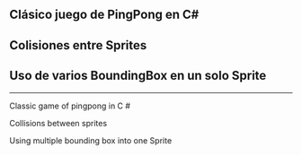 Clásico juego de PingPong en C#
-
Colisiones entre Sprites
-
Uso de varios BoundingBox en un solo Sprite
-

---------------------------------------------
Classic game of pingpong in C #

Collisions between sprites

Using multiple bounding box into one Sprite
